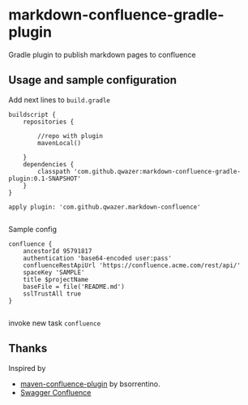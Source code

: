 # markdown-confluence-gradle-plugin
Gradle plugin to publish markdown pages to confluence 

## Usage and sample configuration

Add next lines to ``build.gradle`` 

````
buildscript {
    repositories {
     
        //repo with plugin
        mavenLocal()

    }
    dependencies {
        classpath 'com.github.qwazer:markdown-confluence-gradle-plugin:0.1-SNAPSHOT'
    }
}

apply plugin: 'com.github.qwazer.markdown-confluence'


````

Sample config

````
confluence {
    ancestorId 95791817
    authentication 'base64-encoded user:pass'
    confluenceRestApiUrl 'https://confluence.acme.com/rest/api/'
    spaceKey 'SAMPLE'
    title $projectName
    baseFile = file('README.md')
    sslTrustAll true
}


````



invoke new task ``confluence``



## Thanks

Inspired by
  * [maven-confluence-plugin](https://github.com/bsorrentino/maven-confluence-plugin)
by bsorrentino.
  * [Swagger Confluence](https://gitlab.slkdev.net/starlightknight/swagger-confluence)




